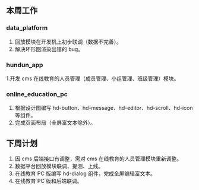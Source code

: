 ## 本周工作

### data_platform

1. 回放模块在开发机上初步联调（数据不完善）。
2. 解决环形图渲染出错的 bug。

### hundun_app

1.开发 cms 在线教育的人员管理（成员管理、小组管理、班级管理）模块。

### online_education_pc

1. 根据设计图编写 hd-button、hd-message、hd-editor、hd-scroll、hd-icon等组件。
2. 完成页面布局（全屏富文本除外）。

## 下周计划

1. 因 cms 后端接口有调整，需对 cms 在线教育的人员管理模块重新调整。
2. 数据平台回放模块联调、提测、上线。 
3. 在线教育 PC 版编写 hd-dialog 组件，完成全屏编辑富文本。
4. 在线教育 PC 版和后端联调。



